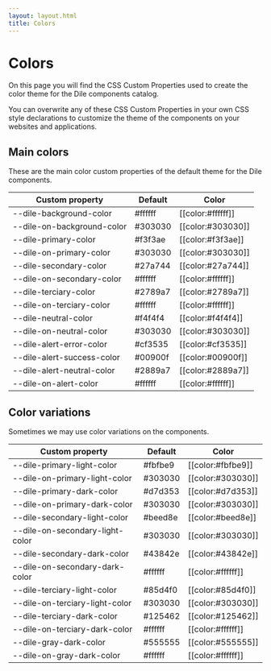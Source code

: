 ```yaml
---
layout: layout.html
title: Colors
---
```


# Colors

On this page you will find the CSS Custom Properties used to create the color theme for the Dile components catalog.

You can overwrite any of these CSS Custom Properties in your own CSS style declarations to customize the theme of the components on your websites and applications.

## Main colors

These are the main color custom properties of the default theme for the Dile components.

Custom property | Default | Color
----------------|-------------|---------
--dile-background-color | #ffffff | [[color:#ffffff]]
--dile-on-background-color | #303030 | [[color:#303030]]
--dile-primary-color | #f3f3ae | [[color:#f3f3ae]]
--dile-on-primary-color | #303030 | [[color:#303030]]
--dile-secondary-color | #27a744 | [[color:#27a744]]
--dile-on-secondary-color | #ffffff | [[color:#ffffff]]
--dile-terciary-color | #2789a7 | [[color:#2789a7]]
--dile-on-terciary-color | #ffffff | [[color:#ffffff]]
--dile-neutral-color | #f4f4f4 | [[color:#f4f4f4]]
--dile-on-neutral-color | #303030 | [[color:#303030]]
--dile-alert-error-color | #cf3535 | [[color:#cf3535]]
--dile-alert-success-color | #00900f | [[color:#00900f]]
--dile-alert-neutral-color | #2889a7 | [[color:#2889a7]]
--dile-on-alert-color | #ffffff | [[color:#ffffff]]

## Color variations

Sometimes we may use color variations on the components.

Custom property | Default | Color
----------------|-------------|---------
--dile-primary-light-color | #fbfbe9 | [[color:#fbfbe9]]
--dile-on-primary-light-color | #303030 | [[color:#303030]]
--dile-primary-dark-color | #d7d353 | [[color:#d7d353]]
--dile-on-primary-dark-color | #303030 | [[color:#303030]]
--dile-secondary-light-color | #beed8e | [[color:#beed8e]]
--dile-on-secondary-light-color | #303030 | [[color:#303030]]
--dile-secondary-dark-color | #43842e | [[color:#43842e]]
--dile-on-secondary-dark-color | #ffffff | [[color:#ffffff]]
--dile-terciary-light-color | #85d4f0 | [[color:#85d4f0]]
--dile-on-terciary-light-color | #303030 | [[color:#303030]]
--dile-terciary-dark-color | #125462 | [[color:#125462]]
--dile-on-terciary-dark-color | #ffffff | [[color:#ffffff]]
--dile-gray-dark-color | #555555 | [[color:#555555]]
--dile-on-gray-dark-color | #ffffff | [[color:#ffffff]]
